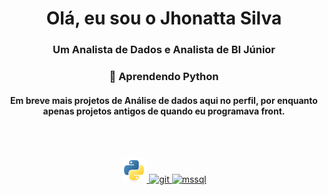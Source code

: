<h1 align="center">Olá, eu sou o Jhonatta Silva</h1>
<h3 align="center">Um Analista de Dados e Analista de BI Júnior</h3>


<h3 align="center">🌱 Aprendendo Python</h3>



<h4 align="center">Em breve mais projetos de Análise de dados aqui no perfil, por enquanto apenas projetos antigos de quando eu programava front.</h3>

<br><br>

<p align="center"> <a href="https://getbootstrap.com" target="_blank"> 
<p align="center">   <a href="https://www.python.org" target="_blank" rel="noreferrer"> <img src="https://raw.githubusercontent.com/devicons/devicon/master/icons/python/python-original.svg" alt="python" width="40" height="40"/> <a href="https://git-scm.com/" target="_blank" rel="noreferrer"> <img src="https://www.vectorlogo.zone/logos/git-scm/git-scm-icon.svg" alt="git" width="40" height="40"/> </a> </a>
<a href="https://www.microsoft.com/en-us/sql-server" target="_blank" rel="noreferrer"> <img src="https://www.svgrepo.com/show/303229/microsoft-sql-server-logo.svg" alt="mssql" width="40" height="40"/> </a></p> </a> </p>



